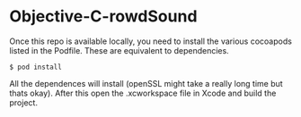 # Objective-C-rowdSound

Once this repo is available locally, you need to install the various cocoapods listed in the Podfile. These are equivalent
to dependencies.

```
$ pod install
```

All the dependences will install (openSSL might take a really long time but thats okay). After this open the .xcworkspace file in Xcode and build the project.
